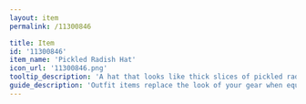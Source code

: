 ```yaml
---
layout: item
permalink: /11300846

title: Item
id: '11300846'
item_name: 'Pickled Radish Hat'
icon_url: '11300846.png'
tooltip_description: 'A hat that looks like thick slices of pickled radish.'
guide_description: 'Outfit items replace the look of your gear when equipped.'
---
```

